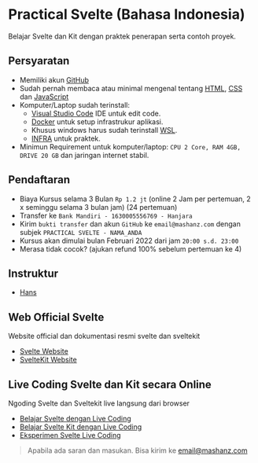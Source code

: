 # Practical Svelte (Bahasa Indonesia)

Belajar Svelte dan Kit dengan praktek penerapan serta contoh proyek.

## Persyaratan
- Memiliki akun [GitHub](https://github.com/)
- Sudah pernah membaca atau minimal mengenal tentang [HTML](https://www.w3schools.com/html/default.asp), [CSS](https://www.w3schools.com/css/default.asp) dan [JavaScript](https://www.w3schools.com/js/default.asp)
- Komputer/Laptop sudah terinstall:
  - [Visual Studio Code](https://code.visualstudio.com/) IDE untuk edit code.
  - [Docker](https://www.docker.com) untuk setup infrastrukur aplikasi.
  - Khusus windows harus sudah terinstall [WSL](https://learn.microsoft.com/en-us/windows/wsl/install).
  - [INFRA](https://mashanz.github.io/infra/) untuk praktek.
- Minimun Requirement untuk komputer/laptop: `CPU 2 Core, RAM 4GB, DRIVE 20 GB` dan jaringan internet stabil.

## Pendaftaran
- Biaya Kursus selama 3 Bulan `Rp 1.2 jt` (online 2 Jam per pertemuan, 2 x seminggu selama 3 bulan jam) (24 pertemuan) 
- Transfer ke `Bank Mandiri - 1630005556769 - Hanjara`
- Kirim `bukti transfer` dan akun `GitHub` ke `email@mashanz.com` dengan subjek `PRACTICAL SVELTE - NAMA_ANDA`
- Kursus akan dimulai bulan Februari 2022 dari jam `20:00 s.d. 23:00`
- Merasa tidak cocok? (ajukan refund 100% sebelum pertemuan ke 4)

## Instruktur
- [Hans](https://www.linkedin.com/in/mashanz/)

## Web Official Svelte
Website official dan dokumentasi resmi svelte dan sveltekit
- [Svelte Website](https://svelte.dev)
- [SvelteKit Website](https://kit.svelte.dev)

## Live Coding Svelte dan Kit secara Online
Ngoding Svelte dan Sveltekit live langsung dari browser
- [Belajar Svelte dengan Live Coding](https://svelte.dev/tutorial)
- [Belajar Svelte Kit dengan Live Coding](https://learn.svelte.dev)
- [Eksperimen Svelte Live Coding](https://svelte.dev/repl)

> Apabila ada saran dan masukan. Bisa kirim ke email@mashanz.com
